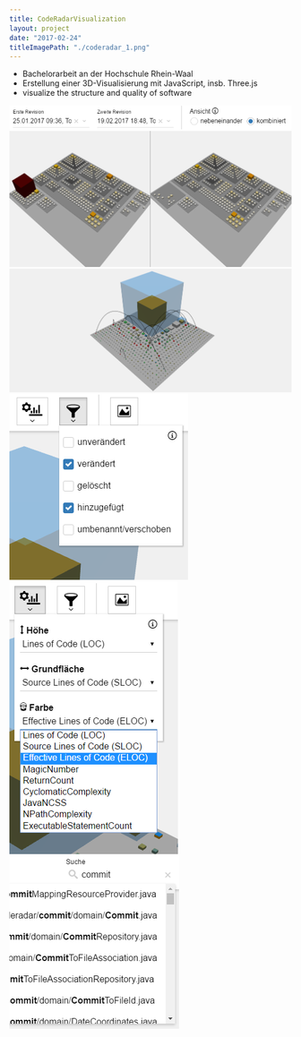 ```yaml
---
title: CodeRadarVisualization
layout: project
date: "2017-02-24"
titleImagePath: "./coderadar_1.png"
---
```

* Bachelorarbeit an der Hochschule Rhein-Waal
* Erstellung einer 3D-Visualisierung mit JavaScript, insb. Three.js
* visualize the structure and quality of software

<media-slider>
    <img src="./coderadar_0.png"/>
    <img src="./coderadar_1.png"/>
    <img src="./coderadar_2.png"/>
    <img src="./coderadar_3.png"/>
    <img src="./coderadar_4.png"/>
    <img src="./coderadar_5.png"/>
</media-slider>